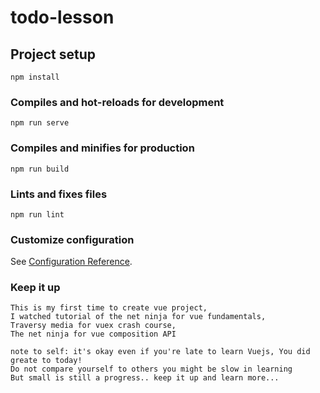 # todo-lesson


## Project setup
```
npm install
```

### Compiles and hot-reloads for development
```
npm run serve
```

### Compiles and minifies for production
```
npm run build
```

### Lints and fixes files
```
npm run lint
```

### Customize configuration
See [Configuration Reference](https://cli.vuejs.org/config/).

### Keep it up
```
This is my first time to create vue project, 
I watched tutorial of the net ninja for vue fundamentals, 
Traversy media for vuex crash course,
The net ninja for vue composition API

note to self: it's okay even if you're late to learn Vuejs, You did greate to today! 
Do not compare yourself to others you might be slow in learning 
But small is still a progress.. keep it up and learn more...
```
